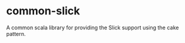 common-slick
============

A common scala library for providing the Slick support using the cake pattern.
